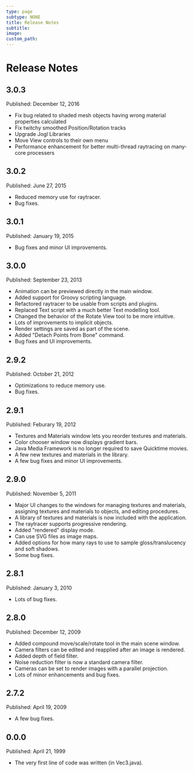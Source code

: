 ```yaml
---
type: page
subtype: NONE
title: Release Notes
subtitle:
image:
custom_path: 
---
```

# Release Notes

## 3.0.3

Published: December 12, 2016

* Fix bug related to shaded mesh objects having wrong material properties calculated
* Fix twitchy smoothed Position/Rotation tracks
* Upgrade Jogl Libraries
* Move View controls to their own menu
* Performance enhancement for better multi-thread raytracing on many-core processers

## 3.0.2

Published: June 27, 2015

* Reduced memory use for raytracer.
* Bug fixes.

## 3.0.1

Published: January 19, 2015

* Bug fixes and minor UI improvements.

## 3.0.0

Published: September 23, 2013

* Animation can be previewed directly in the main window.
* Added support for Groovy scripting language.
* Refactored raytracer to be usable from scripts and plugins.
* Replaced Text script with a much better Text modelling tool.
* Changed the behavior of the Rotate View tool to be more intuitive.
* Lots of improvements to implicit objects.
* Render settings are saved as part of the scene.
* Added "Detach Points from Bone" command.
* Bug fixes and UI improvements.

## 2.9.2

Published: October 21, 2012

* Optimizations to reduce memory use.
* Bug fixes.

## 2.9.1

Published: Feburary 19, 2012

* Textures and Materials window lets you reorder textures and materials.
* Color chooser window now displays gradient bars.
* Java Media Framework is no longer required to save Quicktime movies.
* A few new textures and materials in the library.
* A few bug fixes and minor UI improvements.

## 2.9.0

Published: November 5, 2011

* Major UI changes to the windows for managing textures and materials, assigning textures and materials to objects, and editing procedures.
* A library of textures and materials is now included with the application.
* The raytracer supports progressive rendering.
* Added "rendered" display mode.
* Can use SVG files as image maps.
* Added options for how many rays to use to sample gloss/translucency and soft shadows.
* Some bug fixes.

## 2.8.1

Published: January 3, 2010

* Lots of bug fixes.

## 2.8.0

Published: December 12, 2009

* Added compound move/scale/rotate tool in the main scene window.
* Camera filters can be edited and reapplied after an image is rendered.
* Added depth of field filter.
* Noise reduction filter is now a standard camera filter.
* Cameras can be set to render images with a parallel projection.
* Lots of minor enhancements and bug fixes.

## 2.7.2

Published: April 19, 2009

* A few bug fixes.

## 0.0.0

Published: April 21, 1999

* The very first line of code was written (in Vec3.java).
